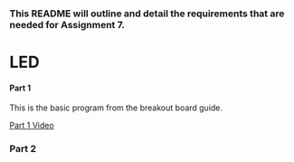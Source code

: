 
### This README will outline and detail the requirements that are needed for Assignment 7.

# LED 

#### Part 1

This is the basic program from the breakout board guide.

[Part 1 Video](https://imgur.com/a/nnSLWpz)

### Part 2

